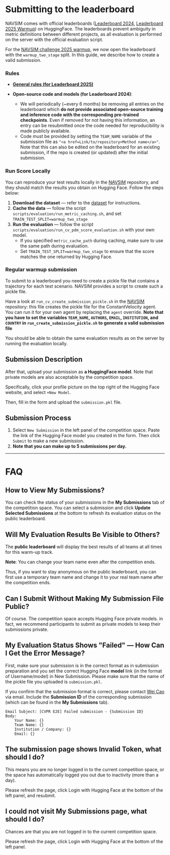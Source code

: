 # Submitting to the leaderboard

NAVSIM comes with official leaderboards ([Leaderboard 2024](https://huggingface.co/spaces/AGC2024-P/e2e-driving-navsim), [Leaderboard 2025 Warmup](https://huggingface.co/spaces/AGC2025/e2e-driving-warmup)) on HuggingFace. The leaderboards prevent ambiguity in metric definitions between different projects, as all evaluation is performed on the server with the official evaluation script.

For the [NAVSIM challenge 2025 warmup](https://huggingface.co/spaces/AGC2025/e2e-driving-warmup), we now open the leaderboard with the `warmup_two_stage` split. In this guide, we describe how to create a valid submission.

### Rules
- [**General rules (for Leaderboard 2025)**](https://opendrivelab.com/challenge2025/#rule)
- **Open-source code and models (for Leaderboard 2024)**:

  - We will periodically (~every 6 months) be removing all entries on the leaderboard which **do not provide associated open-source training and inference code with the corresponding pre-trained checkpoints**. Even if removed for not having this information, an entry can be resubmitted once the code needed for reproducibility is made publicly available.
  - Code must be provided by setting the `TEAM_NAME` variable of the submission file as `"<a href=Link/to/repository>Method name</a>"`. Note that this can also be edited on the leaderboard for an existing submission, if the repo is created (or updated) after the initial submission.

### Run Score Locally

You can reproduce your test results locally in the [NAVSIM](https://github.com/autonomousvision/navsim/blob/main/docs/install.md) repository, and they should match the results you obtain on Hugging Face. Follow the steps below:

1. **Download the dataset** — refer to the [dataset](install.md) for instructions.
2. **Cache the data** — follow the script `scripts/evaluation/run_metric_caching.sh`, and set `TRAIN_TEST_SPLIT=warmup_two_stage`
3. **Run the evaluation** — follow the script `scripts/evaluation/run_cv_pdm_score_evaluation.sh` with your own model.
   * If you specified `metric_cache_path` during caching, make sure to use the same path during evaluation.
   * Set `TRAIN_TEST_SPLIT=warmup_two_stage` to ensure that the score matches the one returned by Hugging Face.

### Regular warmup submission

To submit to a leaderboard you need to create a pickle file that contains a trajectory for each test scenario. NAVSIM provides a script to create such a pickle file.

Have a look at `run_cv_create_submission_pickle.sh` in the [NAVSIM](https://github.com/autonomousvision/navsim/blob/main/docs/install.md) repository: this file creates the pickle file for the ConstantVelocity agent. You can run it for your own agent by replacing the `agent` override. **Note that you have to set the variables `TEAM_NAME`, `AUTHORS`, `EMAIL`, `INSTITUTION`, and `COUNTRY` in `run_create_submission_pickle.sh` to generate a valid submission file**

You should be able to obtain the same evaluation results as on the server by running the evaluation locally.

## Submission Description

After that, upload your submission as **a HuggingFace model**. Note that private models are also acceptable by the competition space.

Specifically, click your profile picture on the top right of the Hugging Face website, and select `+New Model`.

Then, fill in the form and upload the `submission.pkl` file.

## Submission Process

1. Select `New Submission` in the left panel of the competition space. Paste the link of the Hugging Face model you created in the form. Then click `Submit` to make a new submission.
2. **Note that you can make up to 5 submissions per day.**

---

# FAQ

## How to View My Submissions?

You can check the status of your submissions in the **My Submissions** tab of the competition space. You can select a submission and click **Update Selected Submissions** at the bottom to refresh its evaluation status on the public leaderboard.

## Will My Evaluation Results Be Visible to Others?

The **public leaderboard** will display the best results of all teams at all times for this warm-up track.

**Note**: You can change your team name even after the competition ends.

Thus, if you want to stay anonymous on the public leaderboard, you can first use a temporary team name and change it to your real team name after the competition ends.

## Can I Submit Without Making My Submission File Public?

Of course. The competition space accepts Hugging Face private models. in fact, we recommend participants to submit as private models to keep their submissions private.

## My Evaluation Status Shows "Failed" — How Can I Get the Error Message?

First, make sure your submission is in the correct format as in submission preparation and you set the correct Hugging Face **model** link (in the format of Username/model) in New Submission. Please make sure that the name of the pickle file you uploaded is `submission.pkl`.

If you confirm that the submission format is correct, please contact [Wei Cao](mailto:dave.caowei@gmail.com) via email. Include the **Submission ID** of the corresponding submission (which can be found in the **My Submissions** tab).

```
Email Subject: [CVPR E2E] Failed submission - {Submission ID}
Body:
    Your Name: {}
    Team Name: {}
    Institution / Company: {}
    Email: {}
```

## The submission page shows Invalid Token, what should I do?

This means you are no longer logged in to the current competition space, or the space has automatically logged you out due to inactivity (more than a day).

Please refresh the page, click Login with Hugging Face at the bottom of the left panel, and resubmit.

## I could not visit My Submissions page, what should I do?

Chances are that you are not logged in to the current competition space.

Please refresh the page, click Login with Hugging Face at the bottom of the left panel.
